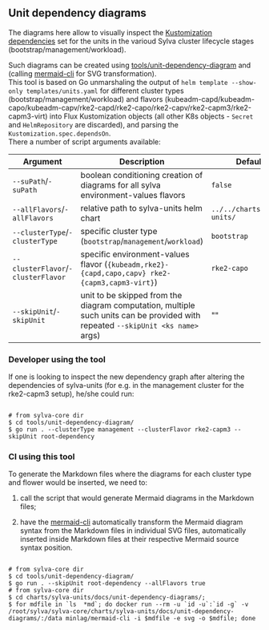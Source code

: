 ## Unit dependency diagrams

The diagrams here allow to visually inspect the [Kustomization dependencies](https://fluxcd.io/flux/components/kustomize/kustomizations/#dependencies) set for the units in the varioud Sylva cluster lifecycle stages (bootstrap/management/workload).

Such diagrams can be created using [tools/unit-dependency-diagram](../../../../tools/unit-dependency-diagram) and (calling [mermaid-cli](https://github.com/mermaid-js/mermaid-cli) for SVG transformation). <br/>
This tool is based on Go unmarshaling the output of `helm template --show-only templates/units.yaml` for different cluster types (bootstrap/management/workload) and flavors (kubeadm-capd/kubeadm-capo/kubeadm-capv/rke2-capd/rke2-capo/rke2-capv/rke2-capm3/rke2-capm3-virt) into Flux Kustomization objects (all other K8s objects - `Secret` and `HelmRepository` are discarded), and parsing the `Kustomization.spec.dependsOn`. <br/>
There a number of script arguments available:

| Argument                 | Description             | Default        |
| ------------------------ | ----------------------- | -------------- |
| `--suPath`/`-suPath` | boolean conditioning creation of diagrams for all sylva environment-values flavors | `false` |
| `--allFlavors`/`-allFlavors` | relative path to sylva-units helm chart | `../../charts/sylva-units/` |
| `--clusterType`/`-clusterType` | specific cluster type (`bootstrap`/`management`/`workload`) | `bootstrap` |
| `--clusterFlavor`/`-clusterFlavor` | specific environment-values flavor (`{kubeadm,rke2}-{capd,capo,capv} rke2-{capm3,capm3-virt}`) | `rke2-capo` |
| `--skipUnit`/`-skipUnit` | unit to be skipped from the diagram computation, multiple such units can be provided with repeated `--skipUnit <ks name>` args) | "" |

### Developer using the tool

If one is looking to inspect the new dependency graph after altering the dependencies of sylva-units (for e.g. in the management cluster for the rke2-capm3 setup), he/she could run:

```shell

# from sylva-core dir
$ cd tools/unit-dependency-diagram/
$ go run . --clusterType management --clusterFlavor rke2-capm3 --skipUnit root-dependency

```

### CI using this tool

To generate the Markdown files where the diagrams for each cluster type and flower would be inserted, we need to:

1) call the script that would generate Mermaid diagrams in the Markdown files;

2) have the [mermaid-cli](https://github.com/mermaid-js/mermaid-cli?tab=readme-ov-file#mermaid-cli) automatically transform the Mermaid diagram syntax from the Markdown files in individual SVG files, automatically inserted inside Markdown files at their respective Mermaid source syntax position.

```shell

# from sylva-core dir
$ cd tools/unit-dependency-diagram/
$ go run . --skipUnit root-dependency --allFlavors true
# from sylva-core dir
$ cd charts/sylva-units/docs/unit-dependency-diagrams/;
$ for mdfile in `ls  *md`; do docker run --rm -u `id -u`:`id -g` -v /root/sylva/sylva-core/charts/sylva-units/docs/unit-dependency-diagrams/:/data minlag/mermaid-cli -i $mdfile -e svg -o $mdfile; done

```
